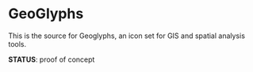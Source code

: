 # GeoGlyphs

This is the source for Geoglyphs, an icon set for GIS and spatial analysis tools.

**STATUS**: proof of concept
